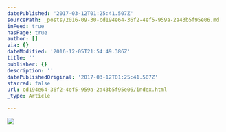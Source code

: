 ```yaml
---
datePublished: '2017-03-12T01:25:41.507Z'
sourcePath: _posts/2016-09-30-cd194e64-36f2-4ef5-959a-2a43b5f95e06.md
inFeed: true
hasPage: true
author: []
via: {}
dateModified: '2016-12-05T21:54:49.386Z'
title: ''
publisher: {}
description: ''
datePublishedOriginal: '2017-03-12T01:25:41.507Z'
starred: false
url: cd194e64-36f2-4ef5-959a-2a43b5f95e06/index.html
_type: Article

---
```

![](https://the-grid-user-content.s3-us-west-2.amazonaws.com/dbc1b487-ebf5-4c96-8a34-eb28ce182a77.jpg)